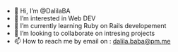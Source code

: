 - 👋 Hi, I’m @DalilaBA
- 👀 I’m interested in Web DEV
- 🌱 I’m currently learning Ruby on Rails developement
- 💞️ I’m looking to collaborate on intresing projects
- 📫 How to reach me by email on : dalila.baba@pm.me

